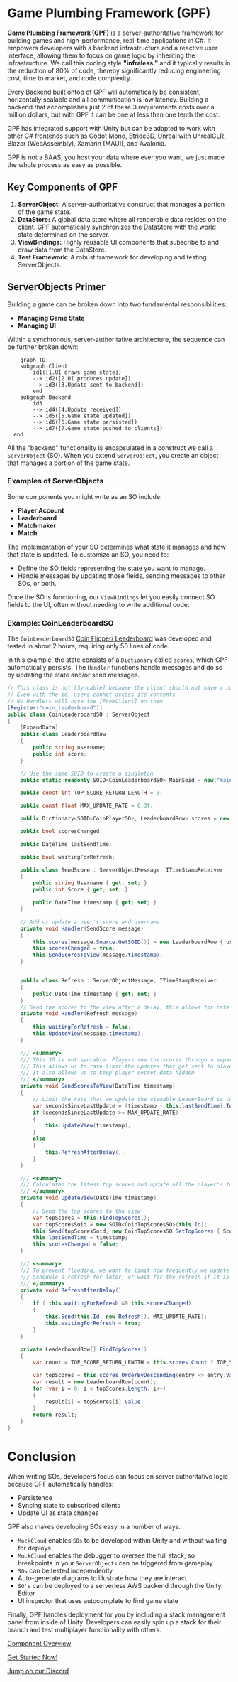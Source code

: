 # Game Plumbing Framework (GPF)

**Game Plumbing Framework (GPF)** is a server-authoritative framework for building games and high-performance, real-time applications in C#. It empowers developers with a backend infrastructure and a reactive user interface, allowing them to focus on game logic by inheriting the infrastructure. We call this coding style **"infraless."** and it typically results in the reduction of 80% of code, thereby significantly reducing engineering cost, time to market, and code complexity.

Every Backend built ontop of GPF will automatically be consistent, horizontally scalable and all communication is low latency.  Building a backend that accomplishes just 2 of these 3 requirements costs over a million dollars, but with GPF it can be one at less than one tenth the cost.

GPF has integrated support with Unity but can be adapted to work with other C# frontends such as Godot Mono, Stride3D, Unreal with UnrealCLR, Blazor (WebAssembly), Xamarin (MAUI), and Avalonia.

GPF is not a BAAS, you host your data where ever you want, we just made the whole process as easy as possible.

## Key Components of GPF

1. **ServerObject:** A server-authoritative construct that manages a portion of the game state.
2. **DataStore:** A global data store where all renderable data resides on the client. GPF automatically synchronizes the DataStore with the world state determined on the server.
3. **ViewBindings:** Highly reusable UI components that subscribe to and draw data from the DataStore.
4. **Test Framework:** A robust framework for developing and testing ServerObjects.

## ServerObjects Primer
<!--
@TODO: Update Video
_Click the image below to watch the ServerObject primer video on YouTube._
[![Server Development Video](https://img.youtube.com/vi/IFlMi8HI8vE/0.jpg)](https://www.youtube.com/watch?v=IFlMi8HI8vE)
-->

Building a game can be broken down into two fundamental responsibilities:

- **Managing Game State**
- **Managing UI**

Within a synchronous, server-authoritative architecture, the sequence can be further broken down:

```mermaid
    graph TD;
    subgraph Client
        id1([1.UI draws game state])
        --> id2([2.UI produces update])
        --> id3([3.Update sent to backend])
        end
    subgraph Backend
        id3
        --> id4([4.Update received])
        --> id5([5.Game state updated])
        --> id6([6.Game state persisted])
        --> id7([7.Game state pushed to clients])
  end
```
All the "backend" functionality is encapsulated in a construct we call a `ServerObject` (SO). When you extend `ServerObject`, you create an object that manages a portion of the game state.

### Examples of ServerObjects

Some components you might write as an SO include:

- **Player Account**
- **Leaderboard**
- **Matchmaker**
- **Match**

The implementation of your SO determines what state it manages and how that state is updated. To customize an SO, you need to:

- Define the SO fields representing the state you want to manage.
- Handle messages by updating those fields, sending messages to other SOs, or both.

Once the SO is functioning, our `ViewBindings` let you easily connect SO fields to the UI, often without needing to write additional code.

### Example: CoinLeaderboardSO

The `CoinLeaderboardSO` [Coin Flipper/ Leaderboard](https://github.com/launch-it-labs/gameplumbingframework/wiki/Coin-Flipper-Leaderboard-Walkthrough) was developed and tested in about 2 hours, requiring only 50 lines of code.

In this example, the state consists of a `Dictionary` called `scores`, which GPF automatically persists. The `Handler` functions handle messages and do so by updating the state and/or send messages.

```csharp
// This class is not [Syncable] because the client should not have a copy of this class.
// Even with the id, users cannot access its contents
// No Handlers will have the [FromClient] on them
[Register("coin_leaderboard")]
public class CoinLeaderboardSO : ServerObject
{
    [ExpandData]
    public class LeaderboardRow
    {
        public string username;
        public int score;
    }

    // Use the same SOID to create a singleton
    public static readonly SOID<CoinLeaderboardSO> MainSoid = new("main");

    public const int TOP_SCORE_RETURN_LENGTH = 3;

    public const float MAX_UPDATE_RATE = 0.3f;

    public Dictionary<SOID<CoinPlayerSO>, LeaderboardRow> scores = new();

    public bool scoresChanged;

    public DateTime lastSendTime;

    public bool waitingForRefresh;

    public class SendScore : ServerObjectMessage, ITimeStampReceiver
    {
        public string Username { get; set; }
        public int Score { get; set; }

        public DateTime timestamp { get; set; }
    }

    // Add or update a user's score and username
    private void Handler(SendScore message)
    {
        this.scores[message.Source.GetSOID()] = new LeaderboardRow { username = message.Username, score = message.Score };
        this.scoresChanged = true;
        this.SendScoresToView(message.timestamp);
    }


    public class Refresh : ServerObjectMessage, ITimeStampReceiver
    {
        public DateTime timestamp { get; set; }
    }
    // Send the scores to the view after a delay, this allows for rate limiting and prevents flooding users with updates
    private void Handler(Refresh message)
    {
        this.waitingForRefresh = false;
        this.UpdateView(message.timestamp);
    }

    /// <summary>
    /// This SO is not syncable. Players see the scores through a separate, sysncable, view SO
    /// This allows us to rate limit the updates that get sent to players
    /// It also allows us to keep player secret data hidden
    /// </summary>
    private void SendScoresToView(DateTime timestamp)
    {
        // Limit the rate that we update the viewable LeaderBoard to conserve bandwidth
        var secondsSinceLastUpdate = (timestamp - this.lastSendTime).TotalSeconds;
        if (secondsSinceLastUpdate >= MAX_UPDATE_RATE)
        {
            this.UpdateView(timestamp);
        }
        else
        {
            this.RefreshAfterDelay();
        }
    }

    /// <summary>
    /// Calculated the latest top scores and update all the player's top scores views
    /// </summary>
    private void UpdateView(DateTime timestamp)
    {
        // Send the top scores to the view
        var topScores = this.FindTopScores();
        var topScoresSoid = new SOID<CoinTopScoresSO>(this.Id);
        this.Send(topScoresSoid, new CoinTopScoresSO.SetTopScores { Scores = topScores });
        this.lastSendTime = timestamp;
        this.scoresChanged = false;
    }

    /// <summary>
    /// To prevent flooding, we want to limit how frequently we update the top score view
    /// Schedule a refresh for later, or wait for the refresh if it is already scheduled
    /// </summary>
    private void RefreshAfterDelay()
    {
        if (!this.waitingForRefresh && this.scoresChanged)
        {
            this.Send(this.Id, new Refresh(), MAX_UPDATE_RATE);
            this.waitingForRefresh = true;
        }
    }

    private LeaderboardRow[] FindTopScores()
    {
        var count = TOP_SCORE_RETURN_LENGTH < this.scores.Count ? TOP_SCORE_RETURN_LENGTH : this.scores.Count;

        var topScores = this.scores.OrderByDescending(entry => entry.Value.score).Take(count).ToArray();
        var result = new LeaderboardRow[count];
        for (var i = 0; i < topScores.Length; i++)
        {
            result[i] = topScores[i].Value;
        }
        return result;
    }
}
```
# Conclusion 

When writing SOs, developers focus can focus on server authoritative logic because GPF automatically handles: 

- Persistence
- Syncing state to subscribed clients
- Update UI as state changes

GPF also makes developing SOs easy in a number of ways:

- `MockCloud` enables `SOs` to be developed within Unity and without waiting for deploys
- `MockCloud` enables the debugger to oversee the full stack, so breakpoints in your `ServerObjects` can be triggered from gameplay
- `SOs` can be tested independently
- Auto-generate diagrams to illustrate how they are interact
- `SO's` can be deployed to a serverless AWS backend through the Unity Editor
- UI inspector that uses autocomplete to find game state

Finally, GPF handles deployment for you by including a stack management panel from inside of Unity.  Developers can easily spin up a stack for their branch and test multiplayer functionality with others.

[Component Overview](https://github.com/launch-it-labs/gameplumbingframework/wiki/Major-GPF-Components/)

[Get Started Now!](https://github.com/launch-it-labs/gameplumbingframework/wiki/HelloWorld-Tutorial-part-1-%E2%80%90-Implementing-ServerObjects/)

[Jump on our Discord](https://discord.gg/bvPwWrwPDq)
